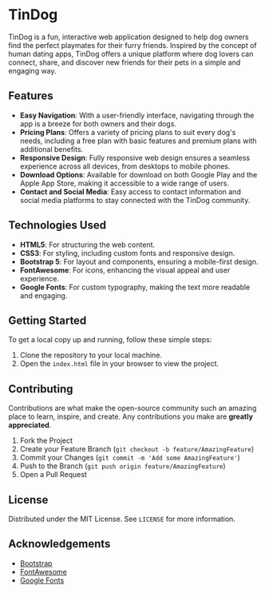 # TinDog

TinDog is a fun, interactive web application designed to help dog owners find the perfect playmates for their furry friends. Inspired by the concept of human dating apps, TinDog offers a unique platform where dog lovers can connect, share, and discover new friends for their pets in a simple and engaging way.

## Features

- **Easy Navigation**: With a user-friendly interface, navigating through the app is a breeze for both owners and their dogs.
- **Pricing Plans**: Offers a variety of pricing plans to suit every dog's needs, including a free plan with basic features and premium plans with additional benefits.
- **Responsive Design**: Fully responsive web design ensures a seamless experience across all devices, from desktops to mobile phones.
- **Download Options**: Available for download on both Google Play and the Apple App Store, making it accessible to a wide range of users.
- **Contact and Social Media**: Easy access to contact information and social media platforms to stay connected with the TinDog community.

## Technologies Used

- **HTML5**: For structuring the web content.
- **CSS3**: For styling, including custom fonts and responsive design.
- **Bootstrap 5**: For layout and components, ensuring a mobile-first design.
- **FontAwesome**: For icons, enhancing the visual appeal and user experience.
- **Google Fonts**: For custom typography, making the text more readable and engaging.

## Getting Started

To get a local copy up and running, follow these simple steps:

1. Clone the repository to your local machine.
2. Open the `index.html` file in your browser to view the project.

## Contributing

Contributions are what make the open-source community such an amazing place to learn, inspire, and create. Any contributions you make are **greatly appreciated**.

1. Fork the Project
2. Create your Feature Branch (`git checkout -b feature/AmazingFeature`)
3. Commit your Changes (`git commit -m 'Add some AmazingFeature'`)
4. Push to the Branch (`git push origin feature/AmazingFeature`)
5. Open a Pull Request

## License

Distributed under the MIT License. See `LICENSE` for more information.

## Acknowledgements

- [Bootstrap](https://getbootstrap.com)
- [FontAwesome](https://fontawesome.com)
- [Google Fonts](https://fonts.google.com)